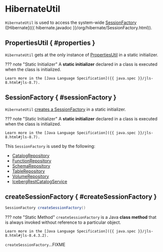 # HibernateUtil

`HibernateUtil` is used to access the system-wide [SessionFactory](#sessionFactory) ([Hibernate]({{ hibernate.javadoc }}/org/hibernate/SessionFactory.html)).

## PropertiesUtil { #properties }

`HibernateUtil` gets at the only instance of [PropertiesUtil](PropertiesUtil.md#instance) in a static initializer.

??? note "Static Initializer"
    A **static initializer** declared in a class is executed when the class is initialized.

    Learn more in the [Java Language Specification]({{ java.spec }}/jls-8.html#jls-8.7).

## SessionFactory { #sessionFactory }

`HibernateUtil` [creates a SessionFactory](#createSessionFactory) in a static initializer.

??? note "Static Initializer"
    A **static initializer** declared in a class is executed when the class is initialized.

    Learn more in the [Java Language Specification]({{ java.spec }}/jls-8.html#jls-8.7).

This `SessionFactory` is used by the following:

* [CatalogRepository](CatalogRepository.md#sessionFactory)
* [FunctionRepository](FunctionRepository.md#SESSION_FACTORY)
* [SchemaRepository](SchemaRepository.md#sessionFactory)
* [TableRepository](TableRepository.md#sessionFactory)
* [VolumeRepository](VolumeRepository.md#sessionFactory)
* [IcebergRestCatalogService](../server/IcebergRestCatalogService.md#sessionFactory)

## createSessionFactory { #createSessionFactory }

```java
SessionFactory createSessionFactory()
```

??? note "Static Method"
    `createSessionFactory` is a Java **class method** that is always invoked without reference to a particular object.

    Learn more in the [Java Language Specification]({{ java.spec }}/jls-8.html#jls-8.4.3.2).

`createSessionFactory`...FIXME
